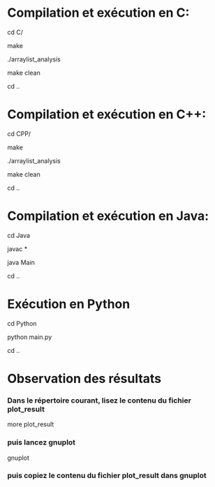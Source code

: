 # Compilation et exécution en C:

cd C/

make

./arraylist_analysis

make clean

cd ..

# Compilation et exécution en C++:

cd CPP/

make

./arraylist_analysis

make clean

cd ..

# Compilation et exécution en Java:

cd Java

javac *

java Main

cd ..

# Exécution en Python

cd Python

python main.py

cd ..

# Observation des résultats
### Dans le répertoire courant, lisez le contenu du fichier plot_result

more plot_result

### puis lancez gnuplot

gnuplot

### puis copiez le contenu du fichier plot_result dans gnuplot